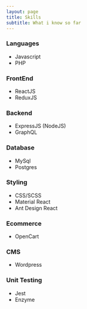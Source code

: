 ```yaml
---
layout: page
title: Skills
subtitle: What i know so far
---
```


### Languages
- Javascript
- PHP

### FrontEnd
- ReactJS
- ReduxJS

### Backend
- ExpressJS (NodeJS)
- GraphQL

### Database
- MySql
- Postgres

### Styling
- CSS/SCSS
- Material React
- Ant Design React

### Ecommerce
- OpenCart

### CMS
- Wordpress

### Unit Testing
- Jest
- Enzyme
